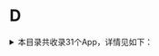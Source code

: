 # D
<details>
<summary>
本目录共收录31个App，详情见如下：
</summary>

- [DJI](https://github.com/zirawell/R-Store/tree/main/Rule/QuanX/Adblock/App/D/DJI)
- [Daum](https://github.com/zirawell/R-Store/tree/main/Rule/QuanX/Adblock/App/D/Daum)
- [丁香医生](https://github.com/zirawell/R-Store/tree/main/Rule/QuanX/Adblock/App/D/%E4%B8%81%E9%A6%99%E5%8C%BB%E7%94%9F)
- [丁香园](https://github.com/zirawell/R-Store/tree/main/Rule/QuanX/Adblock/App/D/%E4%B8%81%E9%A6%99%E5%9B%AD)
- [东方航空](https://github.com/zirawell/R-Store/tree/main/Rule/QuanX/Adblock/App/D/%E4%B8%9C%E6%96%B9%E8%88%AA%E7%A9%BA)
- [东方财富](https://github.com/zirawell/R-Store/tree/main/Rule/QuanX/Adblock/App/D/%E4%B8%9C%E6%96%B9%E8%B4%A2%E5%AF%8C)
- [低端影视](https://github.com/zirawell/R-Store/tree/main/Rule/QuanX/Adblock/App/D/%E4%BD%8E%E7%AB%AF%E5%BD%B1%E8%A7%86)
- [到梦空间](https://github.com/zirawell/R-Store/tree/main/Rule/QuanX/Adblock/App/D/%E5%88%B0%E6%A2%A6%E7%A9%BA%E9%97%B4)
- [动卡空间](https://github.com/zirawell/R-Store/tree/main/Rule/QuanX/Adblock/App/D/%E5%8A%A8%E5%8D%A1%E7%A9%BA%E9%97%B4)
- [动画疯](https://github.com/zirawell/R-Store/tree/main/Rule/QuanX/Adblock/App/D/%E5%8A%A8%E7%94%BB%E7%96%AF)
- [叮咚买菜](https://github.com/zirawell/R-Store/tree/main/Rule/QuanX/Adblock/App/D/%E5%8F%AE%E5%92%9A%E4%B9%B0%E8%8F%9C)
- [叮嗒出行](https://github.com/zirawell/R-Store/tree/main/Rule/QuanX/Adblock/App/D/%E5%8F%AE%E5%97%92%E5%87%BA%E8%A1%8C)
- [嘀嗒出行](https://github.com/zirawell/R-Store/tree/main/Rule/QuanX/Adblock/App/D/%E5%98%80%E5%97%92%E5%87%BA%E8%A1%8C)
- [堆糖](https://github.com/zirawell/R-Store/tree/main/Rule/QuanX/Adblock/App/D/%E5%A0%86%E7%B3%96)
- [多多买菜](https://github.com/zirawell/R-Store/tree/main/Rule/QuanX/Adblock/App/D/%E5%A4%9A%E5%A4%9A%E4%B9%B0%E8%8F%9C)
- [大众点评](https://github.com/zirawell/R-Store/tree/main/Rule/QuanX/Adblock/App/D/%E5%A4%A7%E4%BC%97%E7%82%B9%E8%AF%84)
- [大师兄](https://github.com/zirawell/R-Store/tree/main/Rule/QuanX/Adblock/App/D/%E5%A4%A7%E5%B8%88%E5%85%84)
- [大智慧](https://github.com/zirawell/R-Store/tree/main/Rule/QuanX/Adblock/App/D/%E5%A4%A7%E6%99%BA%E6%85%A7)
- [大麦](https://github.com/zirawell/R-Store/tree/main/Rule/QuanX/Adblock/App/D/%E5%A4%A7%E9%BA%A6)
- [当当阅读](https://github.com/zirawell/R-Store/tree/main/Rule/QuanX/Adblock/App/D/%E5%BD%93%E5%BD%93%E9%98%85%E8%AF%BB)
- [得物](https://github.com/zirawell/R-Store/tree/main/Rule/QuanX/Adblock/App/D/%E5%BE%97%E7%89%A9)
- [懂球帝](https://github.com/zirawell/R-Store/tree/main/Rule/QuanX/Adblock/App/D/%E6%87%82%E7%90%83%E5%B8%9D)
- [斗鱼直播](https://github.com/zirawell/R-Store/tree/main/Rule/QuanX/Adblock/App/D/%E6%96%97%E9%B1%BC%E7%9B%B4%E6%92%AD)
- [滴滴代驾](https://github.com/zirawell/R-Store/tree/main/Rule/QuanX/Adblock/App/D/%E6%BB%B4%E6%BB%B4%E4%BB%A3%E9%A9%BE)
- [滴滴出行](https://github.com/zirawell/R-Store/tree/main/Rule/QuanX/Adblock/App/D/%E6%BB%B4%E6%BB%B4%E5%87%BA%E8%A1%8C)
- [滴滴青桔](https://github.com/zirawell/R-Store/tree/main/Rule/QuanX/Adblock/App/D/%E6%BB%B4%E6%BB%B4%E9%9D%92%E6%A1%94)
- [电E宝](https://github.com/zirawell/R-Store/tree/main/Rule/QuanX/Adblock/App/D/%E7%94%B5E%E5%AE%9D)
- [电视家](https://github.com/zirawell/R-Store/tree/main/Rule/QuanX/Adblock/App/D/%E7%94%B5%E8%A7%86%E5%AE%B6)
- [盯盯拍](https://github.com/zirawell/R-Store/tree/main/Rule/QuanX/Adblock/App/D/%E7%9B%AF%E7%9B%AF%E6%8B%8D)
- [豆瓣](https://github.com/zirawell/R-Store/tree/main/Rule/QuanX/Adblock/App/D/%E8%B1%86%E7%93%A3)
- [达达骑士版](https://github.com/zirawell/R-Store/tree/main/Rule/QuanX/Adblock/App/D/%E8%BE%BE%E8%BE%BE%E9%AA%91%E5%A3%AB%E7%89%88)

</details>